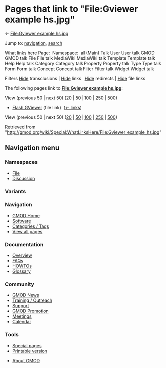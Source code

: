 <div id="mw-page-base" class="noprint">

</div>

<div id="mw-head-base" class="noprint">

</div>

<div id="content" class="mw-body" role="main">

<span id="top"></span>

<div id="mw-js-message" style="display:none;">

</div>



# <span dir="auto">Pages that link to "File:Gviewer example hs.jpg"</span>

<div id="bodyContent">

<div id="contentSub">

← [File:Gviewer example
hs.jpg](/wiki/File:Gviewer_example_hs.jpg "File:Gviewer example hs.jpg")

</div>

<div id="jump-to-nav" class="mw-jump">

Jump to: [navigation](#mw-navigation), [search](#p-search)

</div>

<div id="mw-content-text">

What links here Page:  Namespace:  all (Main) Talk User User talk GMOD
GMOD talk File File talk MediaWiki MediaWiki talk Template Template talk
Help Help talk Category Category talk Property Property talk Type Type
talk Form Form talk Concept Concept talk Filter Filter talk Widget
Widget talk

Filters
[Hide](/mediawiki/index.php?title=Special:WhatLinksHere/File:Gviewer_example_hs.jpg&hidetrans=1 "Special:WhatLinksHere/File:Gviewer example hs.jpg")
transclusions \|
[Hide](/mediawiki/index.php?title=Special:WhatLinksHere/File:Gviewer_example_hs.jpg&hidelinks=1 "Special:WhatLinksHere/File:Gviewer example hs.jpg")
links \|
[Hide](/mediawiki/index.php?title=Special:WhatLinksHere/File:Gviewer_example_hs.jpg&hideredirs=1 "Special:WhatLinksHere/File:Gviewer example hs.jpg")
redirects \|
[Hide](/mediawiki/index.php?title=Special:WhatLinksHere/File:Gviewer_example_hs.jpg&hideimages=1 "Special:WhatLinksHere/File:Gviewer example hs.jpg")
file links

The following pages link to **[File:Gviewer example
hs.jpg](/wiki/File:Gviewer_example_hs.jpg "File:Gviewer example hs.jpg")**:

View (previous 50 \| next 50)
([20](/mediawiki/index.php?title=Special:WhatLinksHere/File:Gviewer_example_hs.jpg&limit=20 "Special:WhatLinksHere/File:Gviewer example hs.jpg")
\|
[50](/mediawiki/index.php?title=Special:WhatLinksHere/File:Gviewer_example_hs.jpg&limit=50 "Special:WhatLinksHere/File:Gviewer example hs.jpg")
\|
[100](/mediawiki/index.php?title=Special:WhatLinksHere/File:Gviewer_example_hs.jpg&limit=100 "Special:WhatLinksHere/File:Gviewer example hs.jpg")
\|
[250](/mediawiki/index.php?title=Special:WhatLinksHere/File:Gviewer_example_hs.jpg&limit=250 "Special:WhatLinksHere/File:Gviewer example hs.jpg")
\|
[500](/mediawiki/index.php?title=Special:WhatLinksHere/File:Gviewer_example_hs.jpg&limit=500 "Special:WhatLinksHere/File:Gviewer example hs.jpg"))

- [Flash GViewer](/wiki/Flash_GViewer "Flash GViewer") (file link) ‎
  <span class="mw-whatlinkshere-tools">([←
  links](/mediawiki/index.php?title=Special:WhatLinksHere&target=Flash+GViewer "Special:WhatLinksHere"))</span>

View (previous 50 \| next 50)
([20](/mediawiki/index.php?title=Special:WhatLinksHere/File:Gviewer_example_hs.jpg&limit=20 "Special:WhatLinksHere/File:Gviewer example hs.jpg")
\|
[50](/mediawiki/index.php?title=Special:WhatLinksHere/File:Gviewer_example_hs.jpg&limit=50 "Special:WhatLinksHere/File:Gviewer example hs.jpg")
\|
[100](/mediawiki/index.php?title=Special:WhatLinksHere/File:Gviewer_example_hs.jpg&limit=100 "Special:WhatLinksHere/File:Gviewer example hs.jpg")
\|
[250](/mediawiki/index.php?title=Special:WhatLinksHere/File:Gviewer_example_hs.jpg&limit=250 "Special:WhatLinksHere/File:Gviewer example hs.jpg")
\|
[500](/mediawiki/index.php?title=Special:WhatLinksHere/File:Gviewer_example_hs.jpg&limit=500 "Special:WhatLinksHere/File:Gviewer example hs.jpg"))

</div>

<div class="printfooter">

Retrieved from
"<http://gmod.org/wiki/Special:WhatLinksHere/File:Gviewer_example_hs.jpg>"

</div>

<div id="catlinks" class="catlinks catlinks-allhidden">

</div>

<div class="visualClear">

</div>

</div>

</div>

<div id="mw-navigation">

## Navigation menu

<div id="mw-head">



<div id="left-navigation">

<div id="p-namespaces" class="vectorTabs" role="navigation"
aria-labelledby="p-namespaces-label">

### Namespaces

- <span id="ca-nstab-image"><a href="/wiki/File:Gviewer_example_hs.jpg" accesskey="c"
  title="View the file page [c]">File</a></span>
- <span id="ca-talk"><a
  href="/mediawiki/index.php?title=File_talk:Gviewer_example_hs.jpg&amp;action=edit&amp;redlink=1"
  accesskey="t"
  title="Discussion about the content page [t]">Discussion</a></span>

</div>

<div id="p-variants" class="vectorMenu emptyPortlet" role="navigation"
aria-labelledby="p-variants-label">

### 

### Variants[](#)

<div class="menu">

</div>

</div>

</div>





</div>

</div>

</div>

<div id="mw-panel">

<div id="p-logo" role="banner">

<a href="/wiki/Main_Page"
style="background-image: url(http://gmod.org/images/GMOD-cogs.png);"
title="Visit the main page"></a>

</div>

<div id="p-Navigation" class="portal" role="navigation"
aria-labelledby="p-Navigation-label">

### Navigation

<div class="body">

- <span id="n-GMOD-Home">[GMOD Home](/wiki/Main_Page)</span>
- <span id="n-Software">[Software](/wiki/GMOD_Components)</span>
- <span id="n-Categories-.2F-Tags">[Categories /
  Tags](/wiki/Categories)</span>
- <span id="n-View-all-pages">[View all
  pages](/wiki/Special:AllPages)</span>

</div>

</div>

<div id="p-Documentation" class="portal" role="navigation"
aria-labelledby="p-Documentation-label">

### Documentation

<div class="body">

- <span id="n-Overview">[Overview](/wiki/Overview)</span>
- <span id="n-FAQs">[FAQs](/wiki/Category:FAQ)</span>
- <span id="n-HOWTOs">[HOWTOs](/wiki/Category:HOWTO)</span>
- <span id="n-Glossary">[Glossary](/wiki/Glossary)</span>

</div>

</div>

<div id="p-Community" class="portal" role="navigation"
aria-labelledby="p-Community-label">

### Community

<div class="body">

- <span id="n-GMOD-News">[GMOD News](/wiki/GMOD_News)</span>
- <span id="n-Training-.2F-Outreach">[Training /
  Outreach](/wiki/Training_and_Outreach)</span>
- <span id="n-Support">[Support](/wiki/Support)</span>
- <span id="n-GMOD-Promotion">[GMOD
  Promotion](/wiki/GMOD_Promotion)</span>
- <span id="n-Meetings">[Meetings](/wiki/Meetings)</span>
- <span id="n-Calendar">[Calendar](/wiki/Calendar)</span>

</div>

</div>

<div id="p-tb" class="portal" role="navigation"
aria-labelledby="p-tb-label">

### Tools

<div class="body">

- <span id="t-specialpages"><a href="/wiki/Special:SpecialPages" accesskey="q"
  title="A list of all special pages [q]">Special pages</a></span>
- <span id="t-print"><a
  href="/mediawiki/index.php?title=Special:WhatLinksHere/File:Gviewer_example_hs.jpg&amp;printable=yes"
  rel="alternate" accesskey="p"
  title="Printable version of this page [p]">Printable version</a></span>

</div>

</div>

</div>

</div>

<div id="footer" role="contentinfo">

- <span id="footer-places-about">[About
  GMOD](/wiki/GMOD:About "GMOD:About")</span>

<!-- -->






</div>

